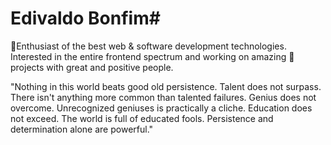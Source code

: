 # Edivaldo Bonfim#

🌱Enthusiast of the best web & software development technologies. 
Interested in the entire frontend spectrum and working on amazing 👀projects with great and positive people.

"Nothing in this world beats good old persistence. Talent does not surpass. There isn't anything more common than talented failures. Genius does not overcome. Unrecognized geniuses is practically a cliche. Education does not exceed. The world is full of educated fools. Persistence and determination alone are powerful."

<!---
edivaldolluisb/edivaldolluisb is a ✨ special ✨ repository because its `README.md` (this file) appears on your GitHub profile.
You can click the Preview link to take a look at your changes.
--->
